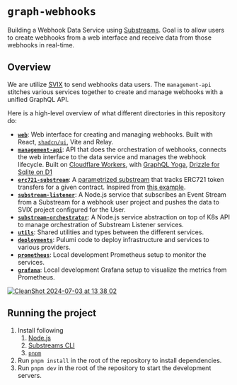 # `graph-webhooks`

Building a Webhook Data Service using [Substreams](https://substreams.dev). Goal is to allow users to create webhooks from a web interface and receive data from those webhooks in real-time.

## Overview

We are utilize [SVIX](https://www.svix.com) to send webhooks data users. The `management-api` stitches various services together to create and manage webhooks with a unified GraphQL API.

Here is a high-level overview of what different directories in this repository do:

- [**`web`**](./web/): Web interface for creating and managing webhooks. Built with React, [`shadcn/ui`](https://ui.shadcn.com), Vite and Relay.
- [**`management-api`**](./management-api/): API that does the orchestration of webhooks, connects the web interface to the data service and manages the webhook lifecycle. Built on [Cloudflare Workers](https://developers.cloudflare.com/workers/), with [GraphQL Yoga](https://the-guild.dev/graphql/yoga-server), [Drizzle for Sqlite on D1](https://orm.drizzle.team/docs/get-started-sqlite#cloudflare-d1)
- [**`erc721-substream`**](./erc721-substream/): A [parametrized substream](https://substreams.streamingfast.io/documentation/develop/parameterized-modules) that tracks ERC721 token transfers for a given contract. Inspired from [this example](https://github.com/streamingfast/substreams-eth-token-transfers).
- [**`substream-listener`**](./substream-listener/): A Node.js service that subscribes an Event Stream from a Substream for a webhook user project and pushes the data to SVIX project configured for the User.
- [**`substream-orchestrator`**](./substream-orchestrator/): A Node.js service abstraction on top of K8s API to manage orchestration of Substream Listener services.
- [**`utils`**](./utils/): Shared utilities and types between the different services.
- [**`deployments`**](./deployments/): Pulumi code to deploy infrastructure and services to various providers.
- [**`prometheus`**](./prometheus/): Local development Prometheus setup to monitor the services.
- [**`grafana`**](./grafana/): Local development Grafana setup to visualize the metrics from Prometheus.

[![CleanShot 2024-07-03 at 13 38 02](https://github.com/saihaj/graph-webhooks/assets/44710980/f4ea64cc-f230-4a34-beb6-9df497d35cc7)](https://excalidraw.com/#json=opdfEctodVvmGIDtnGTkA,Q19BOyI3_9f0p5y89ae6nQ)


## Running the project

1. Install following
   1. [Node.js](https://nodejs.org/en/download/)
   2. [Substreams CLI](https://substreams.streamingfast.io/documentation/consume/installing-the-cli)
   3. [`pnpm`](https://pnpm.io/installation)
2. Run `pnpm install` in the root of the repository to install dependencies.
3. Run `pnpm dev` in the root of the repository to start the development servers.
